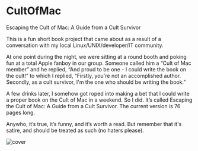 # CultOfMac
Escaping the Cult of Mac: A Guide from a Cult Survivor

This is a fun short book project that came about as a result of a conversation with my local Linux/UNIX/developer/IT community.

At one point during the night, we were sitting at a round booth and poking fun at a total Apple fanboy in our group. Someone called him a “Cult of Mac member” and he replied, “And proud to be one - I could write the book on the cult!” to which I replied, “Firstly, you're not an accomplished author. Secondly, as a cult survivor, I'm the one who should be writing the book.” 

A few drinks later, I somehow got roped into making a bet that I could write a proper book on the Cult of Mac in a weekend. So I did. 
It’s called Escaping the Cult of Mac: A Guide from a Cult Survivor.
The current version is 76 pages long.

Anywho, it’s true, it’s funny, and it’s worth a read.
But remember that it's satire, and should be treated as such (no haters please).

![cover](http://triosdevelopers.com/jason.eckert/stuff/CultOfMacCoverWeb.jpg)
